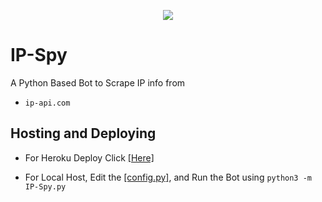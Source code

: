 <p align="center">
  <img src="https://telegra.ph/file/64a431542a5ff60a8ed1a.jpg">
</p>

# IP-Spy 
A Python Based Bot to Scrape IP info from 
* `ip-api.com`

## Hosting and Deploying

* For Heroku Deploy Click [[Here]](https://heroku.com/deploy?template=https://github.com/Rexinazor/IP-Spy)

* For Local Host, Edit the [[config.py]](https://github.com/Rexinazor/IP-Spy/blob/Alpha/config.py), and Run the Bot using `python3 -m IP-Spy.py`
